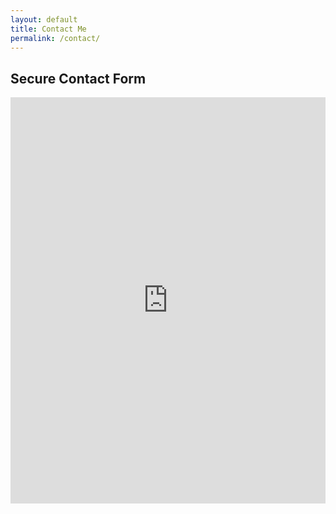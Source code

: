 ```yaml
---
layout: default
title: Contact Me
permalink: /contact/
---
```


## Secure Contact Form

<iframe height="650" width="100%" frameborder="0" src="https://encrypt.mattrude.com/0x27143affdd23bf73"></iframe>

